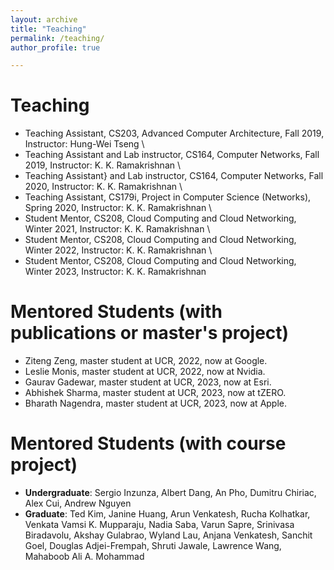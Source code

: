```yaml
---
layout: archive
title: "Teaching"
permalink: /teaching/
author_profile: true

---
```


<!-- {% include base_path %} -->

<!-- \begin{rSection}{Teaching and Mentoring Experience} -->

Teaching
======
* Teaching Assistant, CS203, Advanced Computer Architecture, Fall 2019, Instructor: Hung-Wei Tseng \\
* Teaching Assistant and Lab instructor, CS164, Computer Networks, Fall 2019, Instructor: K. K. Ramakrishnan \\
* Teaching Assistant} and Lab instructor, CS164, Computer Networks, Fall 2020, Instructor: K. K. Ramakrishnan \\
* Teaching Assistant, CS179i, Project in Computer Science (Networks), Spring 2020, Instructor: K. K. Ramakrishnan \\
* Student Mentor, CS208, Cloud Computing and Cloud Networking, Winter 2021, Instructor: K. K. Ramakrishnan \\
* Student Mentor, CS208, Cloud Computing and Cloud Networking, Winter 2022, Instructor: K. K. Ramakrishnan \\
* Student Mentor, CS208, Cloud Computing and Cloud Networking, Winter 2023, Instructor: K. K. Ramakrishnan


Mentored Students (with publications or master's project)
======
* Ziteng Zeng, master student at UCR, 2022, now at Google.
* Leslie Monis, master student at UCR, 2022, now at Nvidia.
* Gaurav Gadewar, master student at UCR, 2023, now at Esri.
* Abhishek Sharma, master student at UCR, 2023, now at tZERO.
* Bharath Nagendra, master student at UCR, 2023, now at Apple.

Mentored Students (with course project)
======
*  **Undergraduate**: Sergio Inzunza, Albert Dang, An Pho, Dumitru Chiriac, Alex Cui, Andrew Nguyen
* **Graduate**: Ted Kim, Janine Huang, Arun Venkatesh, Rucha Kolhatkar, Venkata Vamsi K. Mupparaju, Nadia Saba, Varun Sapre, Srinivasa Biradavolu, Akshay Gulabrao, Wyland Lau, Anjana Venkatesh, Sanchit Goel, Douglas Adjei-Frempah, Shruti Jawale, Lawrence Wang, Mahaboob Ali A. Mohammad
